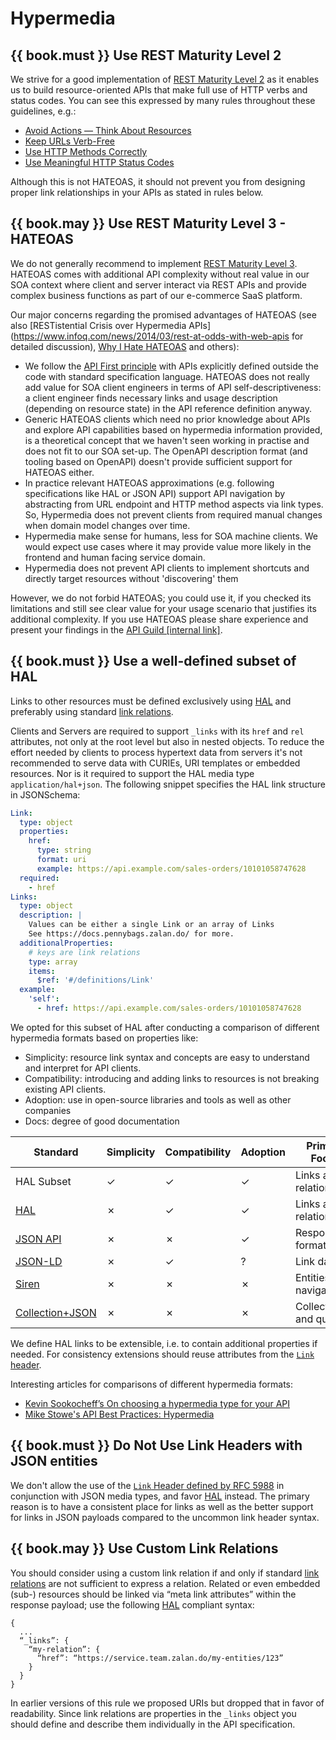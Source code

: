 # Hypermedia

## {{ book.must }} Use REST Maturity Level 2

We strive for a good implementation of [REST Maturity Level 2](http://martinfowler.com/articles/richardsonMaturityModel.html#level2) as it enables
us to build resource-oriented APIs that make full use of HTTP verbs and status codes.
You can see this expressed by many rules throughout these guidelines, e.g.:
- [Avoid Actions — Think About Resources](../resources/Resources.md#must-avoid-actions-—-think-about-resources)
- [Keep URLs Verb-Free](../resources/Resources.md#must-keep-urls-verbfree)
- [Use HTTP Methods Correctly](../http/Http.md#must-use-http-methods-correctly)
- [Use Meaningful HTTP Status Codes](../http/Http.md#must-use-meaningful-http-status-codes)

Although this is not HATEOAS, it should not prevent you from designing proper link relationships in your APIs as stated in rules below.

## {{ book.may }} Use REST Maturity Level 3 - HATEOAS

We do not generally recommend to implement [REST Maturity Level 3](http://martinfowler.com/articles/richardsonMaturityModel.html#level3). HATEOAS comes with additional API complexity without real value in our SOA context where client and server interact via REST APIs and provide complex business functions as part of our e-commerce SaaS platform.

Our major concerns regarding the promised advantages of HATEOAS (see also [RESTistential Crisis over Hypermedia APIs](https://www.infoq.com/news/2014/03/rest-at-odds-with-web-apis for detailed discussion), [Why I Hate HATEOAS](https://jeffknupp.com/blog/2014/06/03/why-i-hate-hateoas/) and others):
- We follow the [API First principle](../general-guidelines/GeneralGuidelines.md#Must-Follow-API-First-Principle) 
with APIs explicitly defined outside the code with standard specification language. HATEOAS does not really add value for SOA client engineers in terms of API self-descriptiveness: a client engineer finds necessary links and usage description (depending on resource state) in the API reference definition anyway.
- Generic HATEOAS clients which need no prior knowledge about APIs and explore API capabilities based on hypermedia information provided, is a theoretical concept that we haven't seen working in practise and does not fit to our SOA set-up. The OpenAPI description format (and tooling based on OpenAPI) doesn't provide sufficient support for HATEOAS either.
- In practice relevant HATEOAS approximations (e.g. following specifications like HAL or JSON API) support API navigation by abstracting from URL endpoint and HTTP method aspects via link types. So, Hypermedia does not prevent clients from required manual changes when domain model changes over time.
- Hypermedia make sense for humans, less for SOA machine clients. We would expect use cases where it may provide value more likely in the frontend and human facing service domain.
- Hypermedia does not prevent API clients to implement shortcuts and directly target resources without 'discovering' them

However, we do not forbid HATEOAS; you could use it, if you checked its limitations and still see clear value for your usage scenario that justifies its additional complexity. If you use HATEOAS please share experience and present your findings in the [API Guild \[internal link\]](https://techwiki.zalando.net/display/GUL/API+Guild).

## {{ book.must }} Use a well-defined subset of HAL

Links to other resources must be defined exclusively using [HAL](http://stateless.co/hal_specification.html) and
preferably using standard [link relations](http://www.iana.org/assignments/link-relations/link-relations.xml).

Clients and Servers are required to support `_links` with its `href` and `rel` attributes, not only at the root level
but also in nested objects. To reduce the effort needed by clients to process hypertext data from servers it's not recommended to serve data with CURIEs, URI templates or embedded resources. Nor is it required to support the HAL media type `application/hal+json`. The following snippet specifies the HAL link structure in JSONSchema:

```yaml
Link:
  type: object
  properties:
    href:
      type: string
      format: uri
      example: https://api.example.com/sales-orders/10101058747628
  required:
    - href
Links:
  type: object
  description: |
    Values can be either a single Link or an array of Links
    See https://docs.pennybags.zalan.do/ for more.
  additionalProperties:
    # keys are link relations
    type: array
    items:
      $ref: '#/definitions/Link'
  example:
    'self':
      - href: https://api.example.com/sales-orders/10101058747628
```

We opted for this subset of HAL after conducting a comparison of different hypermedia formats based on properties like:

* Simplicity: resource link syntax and concepts are easy to understand and interpret for API clients.
* Compatibility: introducing and adding links to resources is not breaking existing API clients.
* Adoption: use in open-source libraries and tools as well as other companies
* Docs: degree of good documentation

<p></p>

| Standard                                                       | Simplicity | Compatibility | Adoption | Primary Focus           | Docs |
|----------------------------------------------------------------|------------|---------------|----------|-------------------------|------|
| HAL Subset                                                     | ✓          | ✓             | ✓        | Links and relationships | ✓    |
| [HAL](http://stateless.co/hal_specification.html)              | ✗          | ✓             | ✓        | Links and relationships | ✓    |
| [JSON API](http://jsonapi.org/)                                | ✗          | ✗             | ✓        | Response format         | ✓    |
| [JSON-LD](http://json-ld.org/)                                 | ✗          | ✓             | ?        | Link data               | ?    |
| [Siren](https://github.com/kevinswiber/siren)                  | ✗          | ✗             | ✗        | Entities and navigation | ✗    |
| [Collection+JSON](http://amundsen.com/media-types/collection/) | ✗          | ✗             | ✗        | Collections and queries | ✓    |

We define HAL links to be extensible, i.e. to contain additional properties if needed. For consistency extensions should reuse attributes from the [`Link` header](https://tools.ietf.org/html/rfc5988#section-5).

Interesting articles for comparisons of different hypermedia formats:
* [Kevin Sookocheff’s On choosing a hypermedia type for your API](http://sookocheff.com/post/api/on-choosing-a-hypermedia-format/)
* [Mike Stowe's API Best Practices: Hypermedia](http://blogs.mulesoft.com/dev/api-dev/api-best-practices-hypermedia-part-3/)

## {{ book.must }} Do Not Use Link Headers with JSON entities

We don't allow the use of the [`Link` Header defined by RFC 5988](http://tools.ietf.org/html/rfc5988#section-5)
in conjunction with JSON media types, and favor [HAL](#must-use-hal) instead. The primary reason is to have a consistent
place for links as well as the better support for links in JSON payloads compared to the uncommon link header syntax.

## {{ book.may }} Use Custom Link Relations

You should consider using a custom link relation if and only if standard [link relations](http://www.iana.org/assignments/link-relations/link-relations.xml)
are not sufficient to express a relation.
Related or even embedded (sub-) resources should be linked via “meta link attributes” within the response payload; use
the following [HAL](http://stateless.co/hal_specification.html) compliant syntax:

    {
      ...
      “_links”: {
        “my-relation”: {
          “href”: “https://service.team.zalan.do/my-entities/123”
        }
      }
    }

In earlier versions of this rule we proposed URIs but dropped that in favor of readability. Since link relations are
properties in the `_links` object you should define and describe them individually in the API specification.
